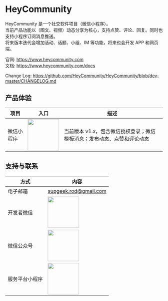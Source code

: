 HeyCommunity
================================

HeyCommunity 是一个社交软件项目（微信小程序）。   
当前产品功能以（图文、视频）动态分享为核心，支持点赞、评论、回复。同时也支持小程序订阅消息推送。   
将来版本迭代会增加活动、话题、小组、IM 等功能，将来也会开发 APP 和网页端。   

官网: https://www.heycommunity.com   
文档: https://www.heycommunity.com/docs   

Change Log: https://github.com/HeyCommunity/HeyCommunity/blob/dev-master/CHANGELOG.md

## 产品体验

| 项目    | 入口                                                                                        | 描述                                     |
|-------|-------------------------------------------------------------------------------------------|----------------------------------------|
| 微信小程序 | <img src="https://www.heycommunity.com/images/qrcodes/HeyCommunity-wxapp-qrcode.jpg" width="100"> | 当前版本 v1.x，包含微信授权登录；微信模板消息；发布动态、点赞和评论动态 |

## 支持与联系

| 方式      | 内容                                                                                                 |
|---------|----------------------------------------------------------------------------------------------------|
| 电子邮箱    | supgeek.rod@gmail.com                                                                              
| 开发者微信   | <img src="https://www.heycommunity.com/images/qrcodes/wecom-Rod-qrcode.jpg" height="100">          |
| 微信公众号   | <img src="https://www.heycommunity.com/images/qrcodes/HeyCommunity-OPA-qrcode.jpg" height="100">           |
| 服务平台小程序 | <img src="https://www.heycommunity.com/images/qrcodes/HeyCommunityPlatform-wxapp-qrcode.jpg" height="100"> |
